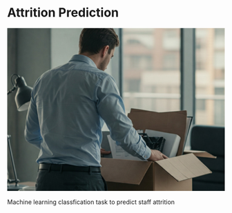 # Attrition Prediction
![alt text](https://github.com/bl7447/attrition_prediction/blob/main/misc/resignation_1.jpeg?raw=true)

Machine learning classfication task to predict staff attrition
